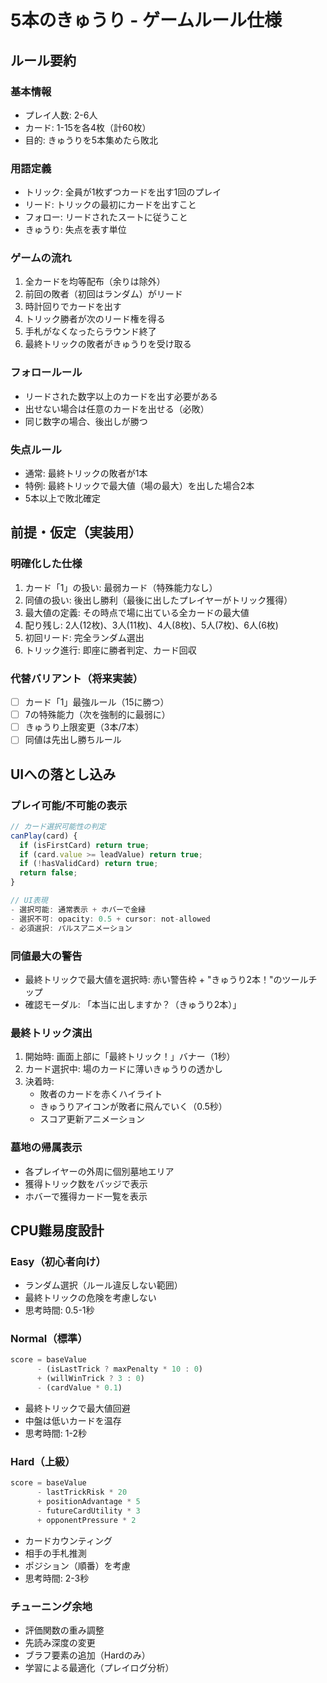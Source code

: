 # 5本のきゅうり - ゲームルール仕様

## ルール要約

### 基本情報
- プレイ人数: 2-6人
- カード: 1-15を各4枚（計60枚）
- 目的: きゅうりを5本集めたら敗北

### 用語定義
- トリック: 全員が1枚ずつカードを出す1回のプレイ
- リード: トリックの最初にカードを出すこと
- フォロー: リードされたスートに従うこと
- きゅうり: 失点を表す単位

### ゲームの流れ
1. 全カードを均等配布（余りは除外）
2. 前回の敗者（初回はランダム）がリード
3. 時計回りでカードを出す
4. トリック勝者が次のリード権を得る
5. 手札がなくなったらラウンド終了
6. 最終トリックの敗者がきゅうりを受け取る

### フォロールール
- リードされた数字以上のカードを出す必要がある
- 出せない場合は任意のカードを出せる（必敗）
- 同じ数字の場合、後出しが勝つ

### 失点ルール
- 通常: 最終トリックの敗者が1本
- 特例: 最終トリックで最大値（場の最大）を出した場合2本
- 5本以上で敗北確定

## 前提・仮定（実装用）

### 明確化した仕様
1. カード「1」の扱い: 最弱カード（特殊能力なし）
2. 同値の扱い: 後出し勝利（最後に出したプレイヤーがトリック獲得）
3. 最大値の定義: その時点で場に出ている全カードの最大値
4. 配り残し: 2人(12枚)、3人(11枚)、4人(8枚)、5人(7枚)、6人(6枚)
5. 初回リード: 完全ランダム選出
6. トリック進行: 即座に勝者判定、カード回収

### 代替バリアント（将来実装）
- [ ] カード「1」最強ルール（15に勝つ）
- [ ] 7の特殊能力（次を強制的に最弱に）
- [ ] きゅうり上限変更（3本/7本）
- [ ] 同値は先出し勝ちルール

## UIへの落とし込み

### プレイ可能/不可能の表示
```javascript
// カード選択可能性の判定
canPlay(card) {
  if (isFirstCard) return true;
  if (card.value >= leadValue) return true;
  if (!hasValidCard) return true;
  return false;
}

// UI表現
- 選択可能: 通常表示 + ホバーで金縁
- 選択不可: opacity: 0.5 + cursor: not-allowed
- 必須選択: パルスアニメーション
```

### 同値最大の警告
- 最終トリックで最大値を選択時: 赤い警告枠 + "きゅうり2本！"のツールチップ
- 確認モーダル: 「本当に出しますか？（きゅうり2本）」

### 最終トリック演出
1. 開始時: 画面上部に「最終トリック！」バナー（1秒）
2. カード選択中: 場のカードに薄いきゅうりの透かし
3. 決着時: 
   - 敗者のカードを赤くハイライト
   - きゅうりアイコンが敗者に飛んでいく（0.5秒）
   - スコア更新アニメーション

### 墓地の帰属表示
- 各プレイヤーの外周に個別墓地エリア
- 獲得トリック数をバッジで表示
- ホバーで獲得カード一覧を表示

## CPU難易度設計

### Easy（初心者向け）
- ランダム選択（ルール違反しない範囲）
- 最終トリックの危険を考慮しない
- 思考時間: 0.5-1秒

### Normal（標準）
```javascript
score = baseValue
      - (isLastTrick ? maxPenalty * 10 : 0)
      + (willWinTrick ? 3 : 0)
      - (cardValue * 0.1)
```
- 最終トリックで最大値回避
- 中盤は低いカードを温存
- 思考時間: 1-2秒

### Hard（上級）
```javascript
score = baseValue
      - lastTrickRisk * 20
      + positionAdvantage * 5
      - futureCardUtility * 3
      + opponentPressure * 2
```
- カードカウンティング
- 相手の手札推測
- ポジション（順番）を考慮
- 思考時間: 2-3秒

### チューニング余地
- 評価関数の重み調整
- 先読み深度の変更
- ブラフ要素の追加（Hardのみ）
- 学習による最適化（プレイログ分析）